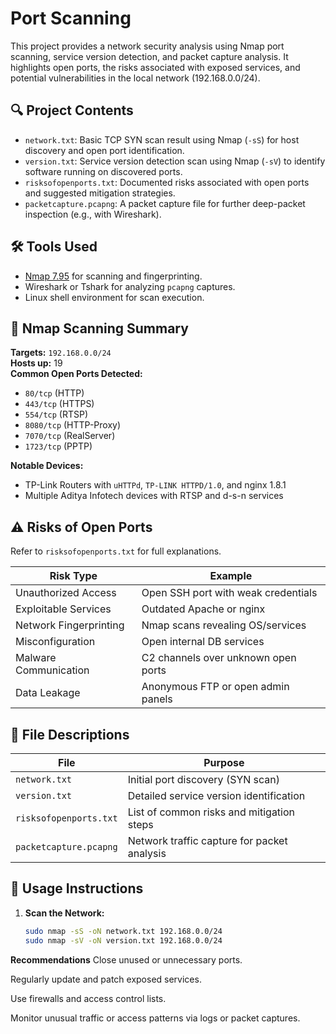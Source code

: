 # Port Scanning

This project provides a network security analysis using Nmap port scanning, service version detection, and packet capture analysis. It highlights open ports, the risks associated with exposed services, and potential vulnerabilities in the local network (192.168.0.0/24).

## 🔍 Project Contents

- `network.txt`: Basic TCP SYN scan result using Nmap (`-sS`) for host discovery and open port identification.
- `version.txt`: Service version detection scan using Nmap (`-sV`) to identify software running on discovered ports.
- `risksofopenports.txt`: Documented risks associated with open ports and suggested mitigation strategies.
- `packetcapture.pcapng`: A packet capture file for further deep-packet inspection (e.g., with Wireshark).

## 🛠 Tools Used

- [Nmap 7.95](https://nmap.org) for scanning and fingerprinting.
- Wireshark or Tshark for analyzing `pcapng` captures.
- Linux shell environment for scan execution.

## 📄 Nmap Scanning Summary

**Targets:** `192.168.0.0/24`  
**Hosts up:** 19  
**Common Open Ports Detected:**
- `80/tcp` (HTTP)
- `443/tcp` (HTTPS)
- `554/tcp` (RTSP)
- `8080/tcp` (HTTP-Proxy)
- `7070/tcp` (RealServer)
- `1723/tcp` (PPTP)

**Notable Devices:**
- TP-Link Routers with `uHTTPd`, `TP-LINK HTTPD/1.0`, and nginx 1.8.1
- Multiple Aditya Infotech devices with RTSP and d-s-n services

## ⚠️ Risks of Open Ports

Refer to `risksofopenports.txt` for full explanations.

| Risk Type                       | Example                                       |
|--------------------------------|-----------------------------------------------|
| Unauthorized Access            | Open SSH port with weak credentials           |
| Exploitable Services           | Outdated Apache or nginx                      |
| Network Fingerprinting         | Nmap scans revealing OS/services              |
| Misconfiguration               | Open internal DB services                     |
| Malware Communication          | C2 channels over unknown open ports           |
| Data Leakage                   | Anonymous FTP or open admin panels            |

## 📁 File Descriptions

| File                    | Purpose                                      |
|-------------------------|----------------------------------------------|
| `network.txt`           | Initial port discovery (SYN scan)            |
| `version.txt`           | Detailed service version identification      |
| `risksofopenports.txt`  | List of common risks and mitigation steps    |
| `packetcapture.pcapng`  | Network traffic capture for packet analysis  |

## 🧪 Usage Instructions

1. **Scan the Network:**
   ```bash
   sudo nmap -sS -oN network.txt 192.168.0.0/24
   sudo nmap -sV -oN version.txt 192.168.0.0/24

**Recommendations**
Close unused or unnecessary ports.

Regularly update and patch exposed services.

Use firewalls and access control lists.

Monitor unusual traffic or access patterns via logs or packet captures.
